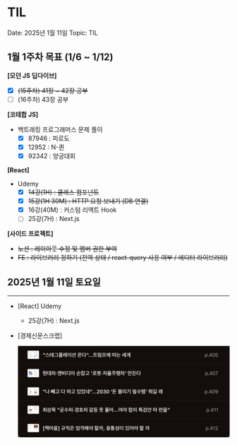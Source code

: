 # TIL

Date: 2025년 1월 11일
Topic: TIL

## 1월 1주차 목표 (1/6 ~ 1/12)

**[모던 JS 딥다이브]**

- [x]  ~~(15주차) 41장 ~ 42장 공부~~
- [ ]  (16주차) 43장 공부

**[코테합 JS]**

- 백트래킹 프로그래머스 문제 풀이
    - [x]  87946 : 피로도
    - [x]  12952 : N-퀸
    - [x]  92342 : 양궁대회

**[React]**

- Udemy
    - [x]  ~~14강(1H) : 클래스 컴포넌트~~
    - [x]  ~~15강(1H 30M) : HTTP 요청 보내기 (DB 연결)~~
    - [x]  16강(40M) : 커스텀 리액트 Hook
    - [ ]  25강(7H) : Next.js

**[사이드 프로젝트]**

- ~~노션 : 레이아웃 수정 및 멤버 권한 부여~~
- ~~FE : 라이브러리 정하기 (전역 상태 / react-query 사용 여부 / 에디터 라이브러리)~~

## 2025년 1월 11일 토요일

---

- [React] Udemy
    - 25강(7H) : Next.js

- [경제신문스크랩]
    
    ![image.png](asset/250111.png)
